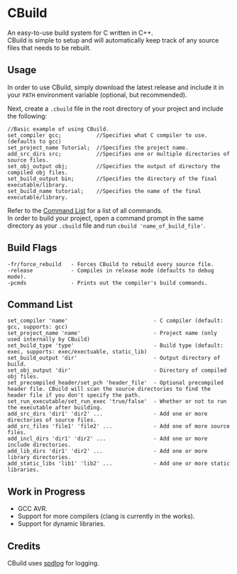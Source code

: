 # CBuild
An easy-to-use build system for C written in C++.  
CBuild is simple to setup and will automatically keep track of any source files that needs to be rebuilt.

## Usage
In order to use CBuild, simply download the latest release and include it in your `PATH` environment variable (optional, but recommended).  

Next, create a `.cbuild` file in the root directory of your project and include the following:  
```
//Basic example of using CBuild.
set_compiler gcc;           //Specifies what C compiler to use. (defaults to gcc)
set_project_name Tutorial;  //Specifies the project name.
add_src_dirs src;           //Specifies one or multiple directories of source files.
set_obj_output obj;         //Specifies the output of directory the compiled obj files.
set_build_output bin;       //Specifies the directory of the final executable/library.
set_build_name tutorial;    //Specifies the name of the final executable/library.
```
Refer to the [Command List](https://github.com/Zekronz/CBuild#command-list) for a list of all commands.  
In order to build your project, open a command prompt in the same directory as your `.cbuild` file and run `cbuild 'name_of_build_file'`.

## Build Flags
```
-fr/force_rebuild   - Forces CBuild to rebuild every source file.
-release            - Compiles in release mode (defaults to debug mode).
-pcmds              - Prints out the compiler's build commands.
```

## Command List
```
set_compiler 'name'                           - C compiler (default: gcc, supports: gcc)  
set_project_name 'name'                       - Project name (only used internally by CBuild)  
set_build_type 'type'                         - Build type (default: exec, supports: exec/exectuable, static_lib)  
set_build_output 'dir'                        - Output directory of build.  
set_obj_output 'dir'                          - Directory of compiled obj files.  
set_precompiled_header/set_pch 'header_file'  - Optional precompiled header file. CBuild will scan the source directories to find the header file if you don't specify the path. 
set_run_executable/set_run_exec 'true/false'  - Whether or not to run the executable after building.  
add_src_dirs 'dir1' 'dir2' ...                - Add one or more directories of source files.  
add_src_files 'file1' 'file2' ...             - Add one of more source files. 
add_incl_dirs 'dir1' 'dir2' ...               - Add one or more include directories.  
add_lib_dirs 'dir1' 'dir2' ...                - Add one or more library directories.  
add_static_libs 'lib1' 'lib2' ...             - Add one or more static libraries.
```

## Work in Progress
- GCC AVR.
- Support for more compilers (clang is currently in the works).
- Support for dynamic libraries.

## Credits
CBuild uses [spdlog](https://github.com/gabime/spdlog) for logging.
